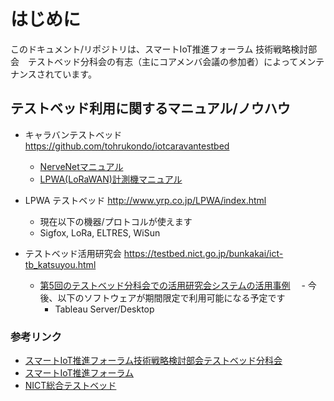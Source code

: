 
# はじめに
このドキュメント/リポジトリは、スマートIoT推進フォーラム 技術戦略検討部会　テストベッド分科会の有志（主にコアメンバ会議の参加者）によってメンテナンスされています。


## テストベッド利用に関するマニュアル/ノウハウ

- キャラバンテストベッド  https://github.com/tohrukondo/iotcaravantestbed
  - [NerveNetマニュアル](https://github.com/tohrukondo/iotcaravantestbed/blob/master/nervetrial.md)
  - [LPWA(LoRaWAN)計測機マニュアル](https://github.com/tohrukondo/iotcaravantestbed/blob/master/loratrial.md)
  
- LPWA テストベッド http://www.yrp.co.jp/LPWA/index.html
  - 現在以下の機器/プロトコルが使えます
  - Sigfox, LoRa, ELTRES, WiSun

- テストベッド活用研究会 https://testbed.nict.go.jp/bunkakai/ict-tb_katsuyou.html
  - [第5回のテストベッド分科会での活用研究会システムの活用事例](https://testbed.nict.go.jp/bunkakai/pdf/bunkakai-05-04.pdf)
　- 今後、以下のソフトウェアが期間限定で利用可能になる予定です
    - Tableau Server/Desktop

### 参考リンク
- [スマートIoT推進フォーラム技術戦略検討部会テストベッド分科会](https://testbed.nict.go.jp/bunkakai/index.html)
- [スマートIoT推進フォーラム](https://smartiot-forum.jp/)
- [NICT総合テストベッド](https://testbed.nict.go.jp/)
